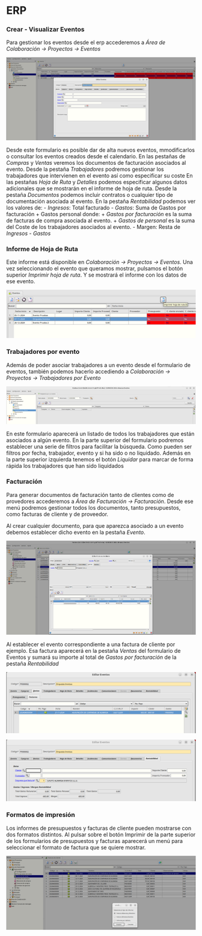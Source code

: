 # ERP

### Crear - Visualizar Eventos

Para gestionar los eventos desde el erp accederemos a *Área de Colaboración -> Proyectos -> Eventos*

![Eventos](./img/gestioneventos.png)

Desde este formulario es posible dar de alta nuevos eventos, mmodificarlos o consultar los eventos creados desde el calendario.
En las pestañas de *Compras* y *Ventas* veremos los documentos de facturación asociados al evento.
Desde la pestaña *Trabajadores* podremos gestionar los trabajadores que intervienen en el evento así como especificar su coste
En las pestañas *Hoja de Ruta* y *Detalles* podemos especificar algunos datos adicionales que se mostrarán en el informe de hoja de ruta. 
Desde la pestaña *Documentos* podemos incluir contratos o cualquier tipo de documentación asociada al evento.
En la pestaña *Rentabilidad* podemos ver los valores de:
    - *Ingresos*: Total facturado
    - *Gastos*: Suma de Gastos por facturación + Gastos personal donde:
        + *Gastos por facturación* es la suma de facturas de compra asociada al evento.
        + *Gastos de personal* es la suma del Coste de los trabajadores asociados al evento.
    - Margen: Resta de _Ingresos_ - _Gastos_


### Informe de Hoja de Ruta

Este informe  está disponible en *Colaboración -> Proyectos -> Eventos*. Una vez seleccionando el evento que queramos mostrar, pulsamos el botón superior *Imprimir hoja de ruta*. Y se mostrará el informe con los datos de ese evento.

![Hoja de Ruta](./img/imprimirhojaderuta.png)


### Trabajadores por evento

Además de poder asociar trabajadores a un evento desde el formulario de eventos, también podemos hacerlo accediendo a *Colaboración -> Proyectos -> Trabajadores por Evento*

![Trabajadores por Evento](./img/trabajadoresporevento.png)

En este formulario aparecerá un listado de todos los trabajadores que están asociados a algún evento. 
En la parte superior del formulario podremos establecer una serie de filtros para facilitar la búsqueda. Como pueden ser filtros por fecha, trabajador, evento y si ha sido o no liquidado. 
Además en la parte superior izquierda tenemos el botón *Liquidar* para marcar de forma rápida los trabajadores que han sido liquidados


### Facturación

Para generar documentos de facturación tanto de clientes como de provedores accederemos a *Área de Facturación -> Facturación*. Desde ese menú podremos gestionar todos los documentos, tanto presupuestos, como facturas de cliente y de proveedor.

Al crear cualquier documento, para que aparezca asociado a un evento debemos establecer dicho evento en la pestaña *Evento*.

![Asociar Facturas a Eventos](./img/eventoenfacturascli.png)

Al establecer el evento correspondiente a una factura de cliente por ejemplo. Esa factura aparecerá en la pestaña *Ventas* del formulario de Eventos y sumará su importe al total de *Gastos por facturación* de la pestaña *Rentabilidad*

![Facturas en Evento](./img/facturaenevento.png)

![Facturas en Rentabilidad](./img/facturaenrentabilidad.png)


### Formatos de impresión

Los informes de presupuestos y facturas de cliente pueden mostrarse con dos formatos distintos. Al pulsar sobre el botón Imprimir de la parte superior de los formularios de presupuestos y facturas aparecerá un menú para seleccionar el formato de factura que se quiere mostrar.

![Formatos de informe](./img/formatosinforme.png)
